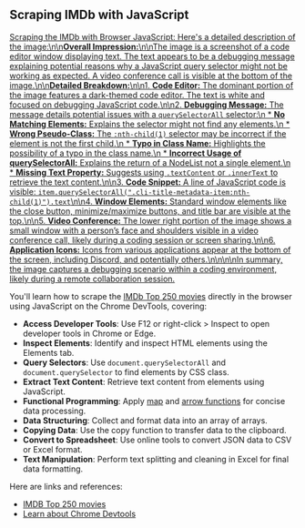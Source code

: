 ## Scraping IMDb with JavaScript

[Scraping the IMDb with Browser JavaScript: Here\'s a detailed description of the image:\n\n**Overall Impression:**\n\nThe image is a screenshot of a code editor window displaying text. The text appears to be a debugging message explaining potential reasons why a JavaScript query selector might not be working as expected. A video conference call is visible at the bottom of the image.\n\n**Detailed Breakdown:**\n\n1. **Code Editor:** The dominant portion of the image features a dark-themed code editor. The text is white and focused on debugging JavaScript code.\n\n2. **Debugging Message:** The message details potential issues with a `querySelectorAll` selector:\n * **No Matching Elements:** Explains the selector might not find any elements.\n * **Wrong Pseudo-Class:** The `:nth-child(1)` selector may be incorrect if the element is not the first child.\n * **Typo in Class Name:** Highlights the possibility of a typo in the class name.\n * **Incorrect Usage of querySelectorAll:** Explains the return of a NodeList not a single element.\n * **Missing Text Property:** Suggests using `.textContent` or `.innerText` to retrieve the text content.\n\n3. **Code Snippet:** A line of JavaScript code is visible: `item.querySelectorAll(".cli-title-metadata-item:nth-child(1)").text`\n\n4. **Window Elements:** Standard window elements like the close button, minimize/maximize buttons, and title bar are visible at the top.\n\n5. **Video Conference:** The lower right portion of the image shows a small window with a person’s face and shoulders visible in a video conference call, likely during a coding session or screen sharing.\n\n6. **Application Icons:** Icons from various applications appear at the bottom of the screen, including Discord, and potentially others.\n\n\n\nIn summary, the image captures a debugging scenario within a coding environment, likely during a remote collaboration session.](https://youtu.be_YVIKZqZIcCo)

You'll learn how to scrape the [IMDb Top 250 movies](https://www.imdb.com/chart/top) directly in the browser using JavaScript on the Chrome DevTools, covering:

- **Access Developer Tools**: Use F12 or right-click > Inspect to open developer tools in Chrome or Edge.
- **Inspect Elements**: Identify and inspect HTML elements using the Elements tab.
- **Query Selectors**: Use `document.querySelectorAll` and `document.querySelector` to find elements by CSS class.
- **Extract Text Content**: Retrieve text content from elements using JavaScript.
- **Functional Programming**: Apply [map](https://developer.mozilla.org/en-US/docs/Web/JavaScript/Reference/Global_Objects/Array/map)
  and [arrow functions](https://developer.mozilla.org/en-US/docs/Web/JavaScript/Reference/Functions/Arrow_functions)
  for concise data processing.
- **Data Structuring**: Collect and format data into an array of arrays.
- **Copying Data**: Use the copy function to transfer data to the clipboard.
- **Convert to Spreadsheet**: Use online tools to convert JSON data to CSV or Excel format.
- **Text Manipulation**: Perform text splitting and cleaning in Excel for final data formatting.

Here are links and references:

- [IMDB Top 250 movies](https://www.imdb.com/chart/top/)
- [Learn about Chrome Devtools](https://developer.chrome.com/docs/devtools/overview/)
